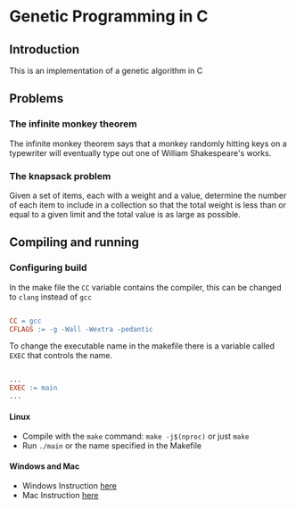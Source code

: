 # Genetic Programming in C

## Introduction

This is an implementation of a genetic algorithm in C

## Problems

### The infinite monkey theorem

The infinite monkey theorem says that a monkey randomly hitting keys on a typewriter will eventually type out one of William Shakespeare's works.

### The knapsack problem

Given a set of items, each with a weight and a value, determine the number of each item to include in a collection so that the total weight is less than or equal to a given limit and the total value is as large as possible.

## Compiling and running

### Configuring build

In the make file the `CC` variable contains the compiler, this can be changed to `clang` instead of `gcc`

```Makefile

CC = gcc
CFLAGS := -g -Wall -Wextra -pedantic

```

To change the executable name in the makefile there is a variable called `EXEC` that controls the name.

```Makefile

...
EXEC := main
...

```

#### Linux

- Compile with the `make` command: `make -j$(nproc)` or just `make`
- Run `./main` or the name specified in the Makefile

#### Windows and Mac

- Windows Instruction [here](https://stackoverflow.com/questions/32127524/how-to-install-and-use-make-in-windows#54086635)
- Mac Instruction [here](https://stackoverflow.com/questions/1469994/using-make-on-os-x)
